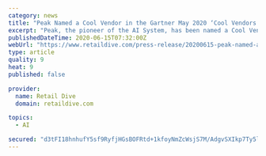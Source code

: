 ```yaml
---
category: news
title: "Peak Named a Cool Vendor in the Gartner May 2020 ‘Cool Vendors in AI for Retail’ report"
excerpt: "Peak, the pioneer of the AI System, has been named a Cool Vendor by Gartner in the Cool Vendors in AI for Retail report. The report recognizes interesting, new and innovative vendors, products and services."
publishedDateTime: 2020-06-15T07:32:00Z
webUrl: "https://www.retaildive.com/press-release/20200615-peak-named-a-cool-vendor-in-the-gartner-may-2020-cool-vendors-in-ai-for-re/"
type: article
quality: 9
heat: 9
published: false

provider:
  name: Retail Dive
  domain: retaildive.com

topics:
  - AI

secured: "d3tFI18hnhufY5sf9RyfjHGsBOFRtd+1kfoyNmZcWsjS7M/AdgvSXIkp7Ty5lFybp4MHQN2yJ/rgeOTlBgZ1mebwPcQpc7BDDKrJ9b0CUhlUFZ4QT3wd5eNmrYwvfJHMHiMm7rH55Fk7uwPlHIEsORqknxuugm0xK57KYZ95QS5nBh8f/uZKHovjIwuGxbyp79vJUTiYB5Ca6CB0dVbGvSVYNQDKVS1m5rDEk5d3J3nKqBPzozIZZyDsuDgpAJ0rS6HoPdfsqn2ogeBZtABoT0MHVjo3twNcNly/zupKKP1noIZMvlcLXFs1QkFi+Q8lWffEWj9o4ELUf3U/bAURRg==;ppTuekDxIEPbtExpyqzmFA=="
---
```


